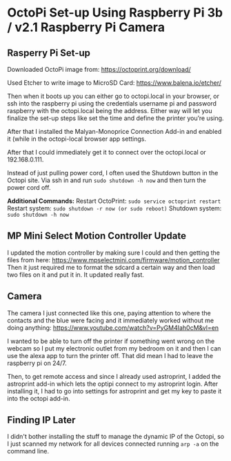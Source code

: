 # OctoPi Set-up Using Raspberry Pi 3b / v2.1 Raspberry Pi Camera #

## Rasperry Pi Set-up ##
Downloaded OctoPi image from: https://octoprint.org/download/

Used Etcher to write image to MicroSD Card: https://www.balena.io/etcher/

Then when it boots up you can either go to octopi.local in your browser, or ssh into the raspberry pi using the credentials username pi and password raspberry with the octopi.local being the address. Either way will let you finalize the set-up steps like set the time and define the printer you’re using.

After that I installed the Malyan-Monoprice Connection Add-in and enabled it (while in the octopi-local browser app settings.

After that I could immediately get it to connect over the octopi.local or 192.168.0.111.

Instead of just pulling power cord, I often used the Shutdown button in the Octopi site. Via ssh in and run `sudo shutdown -h now` and then turn the power cord off.

**Additional Commands:**
Restart OctoPrint: `sudo service octoprint restart`
Restart system: `sudo shutdown -r now (or sudo reboot)`
Shutdown system: `sudo shutdown -h now`

## MP Mini Select Motion Controller Update ##
I updated the motion controller by making sure I could and then getting the files from here: https://www.mpselectmini.com/firmware/motion_controller Then it just required me to format the sdcard a certain way and then load two files on it and put it in. It updated really fast.		 

## Camera ##
The camera I just connected like this one, paying attention to where the contacts and the blue were facing and it immediately worked without me doing anything: https://www.youtube.com/watch?v=PyGM4Iah0cM&vl=en

I wanted to be able to turn off the printer if something went wrong on the webcam so I put my electronic outlet from my bedroom on it and then I can use the alexa app to turn the printer off. That did mean I had to leave the raspberry pi on 24/7.

Then, to get remote access and since I already used astroprint, I added the astroprint add-in which lets the optipi connect to my astroprint login. After installing it, I had to go into settings for astroprint and get my key to paste it into the octopi add-in.

## Finding IP Later ##
I didn't bother installing the stuff to manage the dynamic IP of the Octopi, so I just scanned my network for all devices connected running `arp -a` on the command line.
